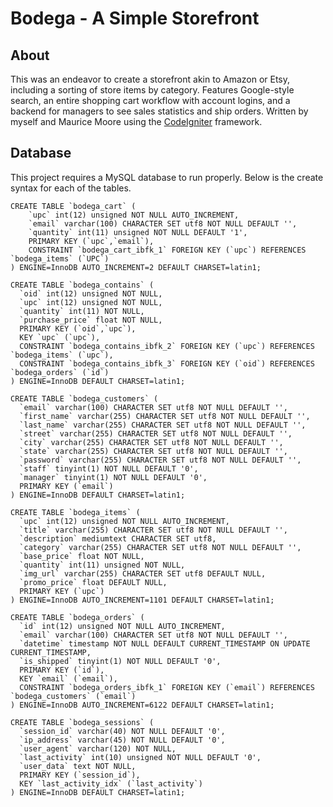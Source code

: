 # Bodega - A Simple Storefront

## About

This was an endeavor to create a storefront akin to Amazon or Etsy, including a sorting of store items by category. Features Google-style search, an entire shopping cart workflow with account logins, and a backend for managers to see sales statistics and ship orders. Written by myself and Maurice Moore using the [CodeIgniter](http://ellislab.com/codeigniter) framework.

## Database

This project requires a MySQL database to run properly. Below is the create syntax for each of the tables.


    CREATE TABLE `bodega_cart` (
        `upc` int(12) unsigned NOT NULL AUTO_INCREMENT,
        `email` varchar(100) CHARACTER SET utf8 NOT NULL DEFAULT '',
        `quantity` int(11) unsigned NOT NULL DEFAULT '1',
        PRIMARY KEY (`upc`,`email`),
        CONSTRAINT `bodega_cart_ibfk_1` FOREIGN KEY (`upc`) REFERENCES `bodega_items` (`UPC`)
    ) ENGINE=InnoDB AUTO_INCREMENT=2 DEFAULT CHARSET=latin1;

    CREATE TABLE `bodega_contains` (
      `oid` int(12) unsigned NOT NULL,
      `upc` int(12) unsigned NOT NULL,
      `quantity` int(11) NOT NULL,
      `purchase_price` float NOT NULL,
      PRIMARY KEY (`oid`,`upc`),
      KEY `upc` (`upc`),
      CONSTRAINT `bodega_contains_ibfk_2` FOREIGN KEY (`upc`) REFERENCES `bodega_items` (`upc`),
      CONSTRAINT `bodega_contains_ibfk_3` FOREIGN KEY (`oid`) REFERENCES `bodega_orders` (`id`)
    ) ENGINE=InnoDB DEFAULT CHARSET=latin1;

    CREATE TABLE `bodega_customers` (
      `email` varchar(100) CHARACTER SET utf8 NOT NULL DEFAULT '',
      `first_name` varchar(255) CHARACTER SET utf8 NOT NULL DEFAULT '',
      `last_name` varchar(255) CHARACTER SET utf8 NOT NULL DEFAULT '',
      `street` varchar(255) CHARACTER SET utf8 NOT NULL DEFAULT '',
      `city` varchar(255) CHARACTER SET utf8 NOT NULL DEFAULT '',
      `state` varchar(255) CHARACTER SET utf8 NOT NULL DEFAULT '',
      `password` varchar(255) CHARACTER SET utf8 NOT NULL DEFAULT '',
      `staff` tinyint(1) NOT NULL DEFAULT '0',
      `manager` tinyint(1) NOT NULL DEFAULT '0',
      PRIMARY KEY (`email`)
    ) ENGINE=InnoDB DEFAULT CHARSET=latin1;

    CREATE TABLE `bodega_items` (
      `upc` int(12) unsigned NOT NULL AUTO_INCREMENT,
      `title` varchar(255) CHARACTER SET utf8 NOT NULL DEFAULT '',
      `description` mediumtext CHARACTER SET utf8,
      `category` varchar(255) CHARACTER SET utf8 NOT NULL DEFAULT '',
      `base_price` float NOT NULL,
      `quantity` int(11) unsigned NOT NULL,
      `img_url` varchar(255) CHARACTER SET utf8 DEFAULT NULL,
      `promo_price` float DEFAULT NULL,
      PRIMARY KEY (`upc`)
    ) ENGINE=InnoDB AUTO_INCREMENT=1101 DEFAULT CHARSET=latin1;

    CREATE TABLE `bodega_orders` (
      `id` int(12) unsigned NOT NULL AUTO_INCREMENT,
      `email` varchar(100) CHARACTER SET utf8 NOT NULL DEFAULT '',
      `datetime` timestamp NOT NULL DEFAULT CURRENT_TIMESTAMP ON UPDATE CURRENT_TIMESTAMP,
      `is_shipped` tinyint(1) NOT NULL DEFAULT '0',
      PRIMARY KEY (`id`),
      KEY `email` (`email`),
      CONSTRAINT `bodega_orders_ibfk_1` FOREIGN KEY (`email`) REFERENCES `bodega_customers` (`email`)
    ) ENGINE=InnoDB AUTO_INCREMENT=6122 DEFAULT CHARSET=latin1;

    CREATE TABLE `bodega_sessions` (
      `session_id` varchar(40) NOT NULL DEFAULT '0',
      `ip_address` varchar(45) NOT NULL DEFAULT '0',
      `user_agent` varchar(120) NOT NULL,
      `last_activity` int(10) unsigned NOT NULL DEFAULT '0',
      `user_data` text NOT NULL,
      PRIMARY KEY (`session_id`),
      KEY `last_activity_idx` (`last_activity`)
    ) ENGINE=InnoDB DEFAULT CHARSET=latin1;


